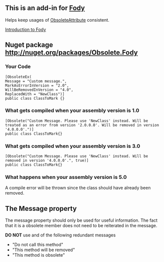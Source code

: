 ## This is an add-in for [Fody](https://github.com/SimonCropp/Fody/) 

Helps keep usages of [ObsoleteAttribute](http://msdn.microsoft.com/en-us/library/fwz0y5c2) consistent.

[Introduction to Fody](https://github.com/SimonCropp/Fody/blob/master/SampleUsage.md)

## Nuget package http://nuget.org/packages/Obsolete.Fody 

### Your Code

    [ObsoleteEx(
    Message = "Custom message.", 
    MarkAsErrorInVersion = "2.0", 
    WillBeRemovedInVersion = "4.0", 
    ReplacedWith = "NewClass")]
    public class ClassToMark {}



### What gets compiled when your assembly version is 1.0

    [Obsolete("Custom Message. Please use 'NewClass' instead. Will be treated as an error from version '2.0.0.0'. Will be removed in version '4.0.0.0'.")]
    public class ClassToMark{}



### What gets compiled when your assembly version is 3.0

    [Obsolete("Custom Message. Please use 'NewClass' instead. Will be removed in version '4.0.0.0'.", true)]
    public class ClassToMark{}


### What happens when your assembly version is 5.0

A compile error will be thrown since the class should have already been removed.

## The Message property 

The message property should only be used for useful information. The fact that it is a obsolete member does not need to be reiterated in the message.

**DO NOT**  use and of the following redundant messages

 * "Do not call this method"
 * "This method will be removed"
 * "This method is obsolete"